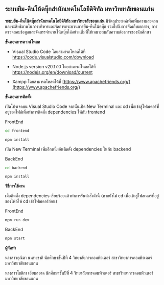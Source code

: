 ## ระบบยืม-คืนโน้ตบุ๊กสำนักเทคโนโลยีดิจิทัล มหาวิทยาลัยขอนเเก่น

**ระบบยืม-คืนโน้ตบุ๊กสำนักเทคโนโลยีดิจิทัล มหาวิทยาลัยขอนเเก่น** มีวัตถุประสงค์เพื่อเพิ่มความสะดวกและระสิทธิภาพในการบริหารและจัดการกระบวนการยืม-คืนโน้ตบุ๊ก รวมไปถึงการจัดเก็บเอกสาร, การตรวจสอบข้อมูลและจัดสรรจำนวนโน้ตบุ๊กได้อย่างเต็มที่ให้เหมาะสมกับความต้องการของนักศึกษา



**ขั้นตอนการดาวน์โหลด**

- Visual Studio Code โดยสามารถโหลดได้ที่ https://code.visualstudio.com/download

- Node.js version v20.17.0 โดยสามารถโหลดได้ที่ https://nodejs.org/en/download/current

- Xampp โดยสามารถโหลดได้ที่ [https://www.apachefriends.org/](https://www.apachefriends.org/)


**ขั้นตอนการติดตั้ง**

เปิดโปรเจคบน Visual Studio Code จากนั้นเปิด New Terminal และ cd เพื่อเข้าสู่โฟลเดอร์ที่อยู่ของไฟล์เพื่อทำการติดตั้ง dependencies ให้กับ frontend

FrontEnd
```bash
cd frontend

npm install
```


เปิด New Terminal เพิ่มอีกหนึ่งอันติดตั้ง dependencies ในกับ backend

BackEnd
```bash
cd backend

npm install
```
**วิธีการใช้งาน**

เมื่อติดตั้ง dependencies เรียบร้อยแล้วทำการรันคำสั่งดังนี้ (หากยังไม่ cd เพื่อเข้าสู่โฟลเดอร์ที่อยู่ของไฟล์ให้ cd เข้าโฟลเดอร์ก่อน)

FrontEnd
```bash
npm run dev
```
BackEnd
```bash
npm start
```
**ผู้จัดทำ**

นางสาวคุณิตา  นนทะชาติ นักศึกษาชั้นปีที่ 4 วิทยาลัยการคอมพิวเตอร์ สาขาวิทยาการคอมพิวเตอร์ มหาวิทยาลัยขอนแก่น

นางสาวโชติกา เอี่ยมสอาด นักศึกษาชั้นปีที่ 4 วิทยาลัยการคอมพิวเตอร์ สาขาวิทยาการคอมพิวเตอร์ มหาวิทยาลัยขอนแก่น


